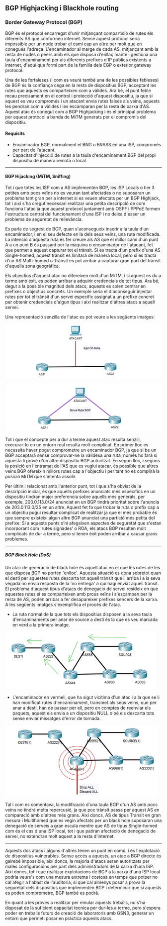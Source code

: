 ## BGP Highjacking i Blackhole routing

### Border Gateway Protocol (BGP)

BGP és el protocol encarregat d'unir mitjançant compartició de rutes els diferents AS que conformen internet. Sense aquest
protocol seria impossible per un node trobar el camí cap un altre per molt que en conegués l'adreça. L'encaminador al marge
de cada AS, mitjançant amb la resta de nodes o peers amb els que disposa d'enllaç mante i gestiona una taula d'encaminament
per als diferents prefixes d'IP públics existents a internet, d'aquí que formi part de la familia dels EGP o exterior gateway 
protocol.

Una de les fortaleses (i com es veurà també una de les possibles febleses) de BGP és la confiança cega en la resta de 
dispositius BGP, acceptant les rutes que aquests es comparteixen com a vàlides. Ara bé, el punt feble recau precisament en 
el control i protecció d'aquest dispositiu, ja que si aquest es veu compromés i un atacant envia rutes falses als veins, 
aquests les pendran com a vàlides i les escamparan per la resta de xarxa d'AS. Aquest atac és conegut com a BGP Highjacking
i és el principal problema per aquest protocol a banda de MiTM generats per el compromís del dispositiu.

#### Requisits

- Encaminador BGP, normalment el BNG o BRASS en una ISP, compromés per part de l'atacant.
- Capacitat d'injecció de rutes a la taula d'encaminament BGP del propi dispositiu de manera remota o local.

---  

#### BGP Hijacking (MiTM, Sniffing)

Tot i que totes les ISP com a AS implementen BGP, les ISP Locals o tier 3 petites amb pocs veïns no es veuran tant afectades 
o no suposaran un problema tant gran per a internet si es veuen afectats per un BGP Highjack, tot i així s'ha cregut necessari 
realitzar una petita descripció de com funciona l'atac ja que aquest protocol juntament amb OSPF i PPPoE formen l'estructura 
central del funcionament d'una ISP i no deixa d'esser un problema de seguretat de rellevància.

Es parla de segrest de BGP, quan s'aconsegueix inserir a la taula d'un encaminador, i en el seu defecte en la dels seus 
veins, una ruta modificada. La intenció d'aquesta ruta és fer creure als AS que el millor camí d'un punt A a un punt B és
passant per la màquina o encaminador de l'atacant, fet que permet a aquest capturar tot el trànsit. Si es tracta d'un
prefix d'una AS Single-homed, aquest trànsit es limitarà de manera local, pero si es tracta d'un AS Multi-homed o Trànsit
es pot arribar a capturar gran part del trànsit d'aquella zona geogràfica.

Els objectius d'aquest atac no difereixen molt d'un MiTM, i si aquest es du a terme amb éxit, es poden arribar a adquirir
credencials de tot tipus. Ara bé, degut a la possible magnitud dels atacs, aquests es solen centrar en prefixes o objectius
concrets. Un exemple seria el d'aconseguir injectar rutes per tot el trànsit d'un servei específic assignat a un prefixe 
concret per obtenir credencials d'algun tipus i així realitzar d'altres atacs a aquell servei.

Una representació senzilla de l'atac es pot veure a les següents imatges:

![img_2.png](img_2.png)

![img_3.png](img_3.png)

Tot i que el concepte per a dur a terme aquest atac resulta senzill, execurar-lo en un entorn real resulta molt complicat.
En primer lloc es necessita haver pogut comprometre un encaminador BGP, ja que si be un BGP acceptarà sense comprovar-ne
la validesa una ruta, només ho farà si aquesta li prové d'un altre dispositiu BGP autoritzat. En segon lloc, i segons la
posició en l'entramat de l'AS que es vuglui atacar, és possible que altres veins BGP ofereixin millors rutes cap a l'objectiu
i per tant no es complirà la posició MiTM que s'intenta assolir. 

Per últim i relacionat amb l'anterior punt, tot i que s'ha 
obviat de la descripció inicial, és que aquells prefixes anunciats més específics en un dispositiu tindran major preferencia
sobre aquells més generals, per exemple, 203.0.113.0/24 anunciat en un BGP tindrà prioritat sobre l'anuncia de 203.0.113.0/25
en un altre. Aquest fet fa que trobar la ruta o prefix cap a un objectiu pugui resultar complicat de realitzar ja que el 
més probable és que sempre existeixi algun altre BGP anunciat una partició més petita del prefixe. Si a aquests punts s'hi 
afegeixen aspectes de seguretat que s'estan incorporant com 'rutes signades' o ROA, els atacs BGP resulten molt complicats
de dur a terme, pero si tenen éxit poden arribar a causar grans problemes.

---

##### BGP Black Hole (DoS)

Un atac de generació de black hole és aquell atac en el que les rutes de les que disposa BGP no porten 'enlloc'. Aquesta 
situació es dona sobretot quan el destí per aquestes rutes descarta tot aquell trànsit que li arriba i a la seva vegada 
no envia resposta de la 'no entrega' a qui hagi enviat aquell trànsit. El problema d'aquest tipus d'atacs de denegació de
servei resideix en que aquestes rutes si es comparteixen amb prous veïns i s'escampen per la resta de AS, poden arribar a
fer desapareixer prefixes sencers de la xarxa. A les següents imatges s'exemplifica el procés de l'atac.

- La ruta normal de la que tots els dispositius disposen a la seva taula d'encaminaments per anar de source a destí és la 
que es veu marcada en verd a la primera imatge.

![img.png](img.png)

- L'encaminador en vermell, que ha sigut vícitima d'un atac i a la que se li han modificat rutes d'encaminament, transmet
als seus veins, que per anar a destí, han de passar per ell, pero en comptes de reenviar els paquets, aquest els envia
a un dispositiu NULL o bé els descarta tots sense enviar missatges d'error de tornada.

![img_1.png](img_1.png)

Tal i com es comentava, la modificació d'una taula BGP d'un AS amb pocs veïns no tindrà molta repercusió, ja que poc trànsit
passa per aquest AS en comparació amb d'altres més grans. Així doncs, AS de tipus Trànsit en gran mesura i Multihomed que
es vegin afectats per un black hole suposaran una denegació de serveis a gran escala mentre que AS de tipus Single-homed
com és el cas d'una ISP local, tot i que patiran afectació de denegació de servei, no extendran molt aquest a la resta 
d'internet.

---

Aquests dos atacs i alguns d'altres tenen un punt en comú, i és l'explotació de dispositius vulnerables. Sense accés a aquests,
un atac a BGP directe és gairebé impossible, així doncs, la majoria d'atacs seran autoritzats per males configuracions per
part dels administradors de la xarxa d'una ISP. Així doncs, tot i que realitzar explotacions de BGP a la xarxa d'una ISP 
local podria veure's com una mesura extrema i costosa en temps que potser no cal afegir a l'abast de l'auditoria, si que
cal almenys posar a prova la seguretat dels dispositius que implementen BGP i determinar que si aquests es poden comprometre,
BGP també es podrà.

En quant a les proves a realitzar per emular aquests treballs, no s'ha disposat de la suficient capacitat tecnica per dur-les
a terme, pero s'espera poder en treballs futurs de creació de laboratoris amb GSN3, generar un entorn que permeti posar
en pràctica aquests atacs.